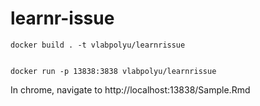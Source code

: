 # learnr-issue

```
docker build . -t vlabpolyu/learnrissue


docker run -p 13838:3838 vlabpolyu/learnrissue
```

In chrome, navigate to http://localhost:13838/Sample.Rmd
